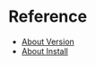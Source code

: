 # Reference
- [About Version](https://qiita.com/konzo_/items/a6f2e8818e5e8fcdb896)
- [About Install](https://qiita.com/konzo_/items/3e2d1d7480f7ef632603)
